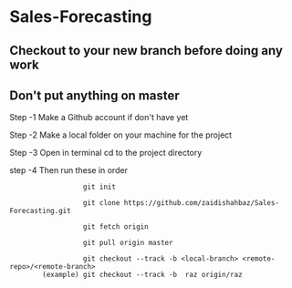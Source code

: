 # Sales-Forecasting


## Checkout to your new branch before doing any work

## Don't put anything on master

Step -1 Make a Github account if don't have yet

Step -2 Make a local folder on your machine for the project

Step -3 Open in terminal cd to the project directory 


step -4 Then run these in order


                      git init

                      git clone https://github.com/zaidishahbaz/Sales-Forecasting.git
                      
                      git fetch origin

                      git pull origin master

                      git checkout --track -b <local-branch> <remote-repo>/<remote-branch>
            (example) git checkout --track -b  raz origin/raz





